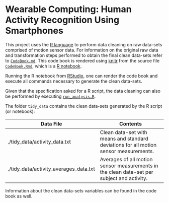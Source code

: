 # Wearable Computing: Human Activity Recognition Using Smartphones

This project uses the [R language](https://www.r-project.org/about.html) to perform data cleaning on raw data-sets comprised of motion sensor data. For information on the original raw data and transformation steps performed to obtain the final clean data-sets refer to [`CodeBook.md`](./CodeBook.md). This code book is rendered using [knitr](https://yihui.name/knitr/) from the source file [`CodeBook.Rmd`](./CodeBook.Rmd), which is a [R notebook](http://rmarkdown.rstudio.com/r_notebooks.html).

Running the R notebook from [RStudio](https://www.rstudio.com/), one can render the code book and execute all commands necessary to generate the clean data-sets.

Given that the specification asked for a R script, the data cleaning can also be performed by executing [`run_analysis.R`](./run_analysis.R).

The folder `tidy_data` contains the clean data-sets generated by the R script (or notebook):

|Data File                             |Contents                                                                                  |
|--------------------------------------|------------------------------------------------------------------------------------------|
|./tidy_data/activity_data.txt         |Clean data-set with means and standard deviations for all motion sensor measurements.     |
|./tidy_data/activity_averages_data.txt|Averages of all motion sensor measurements in the clean data-set per subject and activity.|

Information about the clean data-sets variables can be found in the code book as well.
